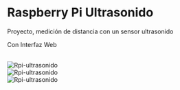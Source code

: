 <h1>Raspberry Pi Ultrasonido</h1>
<p>Proyecto, medición de distancia con un sensor ultrasonido</p>
<p>Con Interfaz Web</p>

<br>
<img src="http://i.imgur.com/bFz4qot.png" alt="Rpi-ultrasonido">
<br>
<img src="http://i.imgur.com/ZNOsk6L.png" alt="Rpi-ultrasonido">
<br>
<img src="http://i.imgur.com/uuKtTSH.png" alt="Rpi-ultrasonido">
<br>
